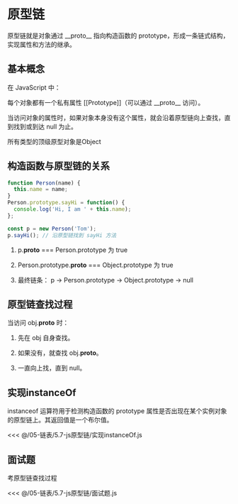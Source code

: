 # 原型链

原型链就是对象通过 \_\_proto\_\_ 指向构造函数的 prototype，形成一条链式结构，实现属性和方法的继承。

## 基本概念

在 JavaScript 中：

每个对象都有一个私有属性 [[Prototype]]（可以通过 \_\_proto\_\_ 访问）。

当访问对象的属性时，如果对象本身没有这个属性，就会沿着原型链向上查找，直到找到或到达 null 为止。

所有类型的顶级原型对象是Object

## 构造函数与原型链的关系

```js
function Person(name) {
  this.name = name;
}
Person.prototype.sayHi = function() {
  console.log('Hi, I am ' + this.name);
};

const p = new Person('Tom');
p.sayHi(); // 沿原型链找到 sayHi 方法

```

1. p.__proto__ === Person.prototype 为 true

2. Person.prototype.__proto__ === Object.prototype 为 true

3. 最终链条：
p → Person.prototype → Object.prototype → null

## 原型链查找过程

当访问 obj.__proto__ 时：

1. 先在 obj 自身查找。

2. 如果没有，就查找 obj.__proto__。

3. 一直向上找，直到 null。

## 实现instanceOf

instanceof 运算符用于检测构造函数的 prototype 属性是否出现在某个实例对象的原型链上。其返回值是一个布尔值。

<<< @/05-链表/5.7-js原型链/实现instanceOf.js

## 面试题

考原型链查找过程

<<< @/05-链表/5.7-js原型链/面试题.js
